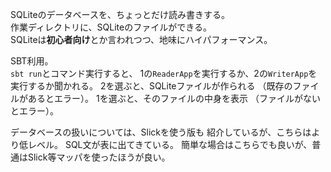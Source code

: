 SQLiteのデータベースを、ちょっとだけ読み書きする。  
作業ディレクトリに、SQLiteのファイルができる。  
SQLiteは**初心者向け**とか言われつつ、地味にハイパフォーマンス。

SBT利用。  
``sbt run``とコマンド実行すると、
1の``ReaderApp``を実行するか、2の``WriterApp``を実行するか聞かれる。
2を選ぶと、SQLiteファイルが作られる
（既存のファイルがあるとエラー）。
1を選ぶと、そのファイルの中身を表示
（ファイルがないとエラー）。

データベースの扱いについては、Slickを使う版も
紹介しているが、こちらはより低レベル。
SQL文が表に出てきている。
簡単な場合はこちらでも良いが、普通はSlick等マッパを使ったほうが良い。
